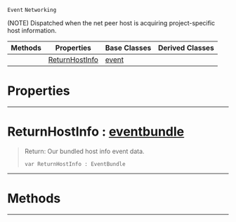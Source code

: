  `Event` `Networking`



(NOTE) Dispatched when the net peer host is acquiring project-specific host information.

|Methods|Properties|Base Classes|Derived Classes|
|---|---|---|---|
| |[ ReturnHostInfo](https://github.com/PlasmaEngine/PlasmaDocs/tree/master/docs/C%2B%2B/code_reference/class_reference/acquirenethostinfo.markdown#returnhostinfo-plasma-engi)|[event](https://github.com/PlasmaEngine/PlasmaDocs/tree/master/docs/C%2B%2B/code_reference/class_reference/event.markdown)| |


 #  Properties


---  
 #  ReturnHostInfo : [eventbundle](https://github.com/PlasmaEngine/PlasmaDocs/tree/master/docs/C%2B%2B/code_reference/class_reference/eventbundle.markdown)

> Return: Our bundled host info event data.
> ``` lang=cpp, name=Lightning
> var ReturnHostInfo : EventBundle


---  
 #  Methods


---  
 

 